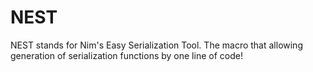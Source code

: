 # NEST
NEST stands for Nim's Easy Serialization Tool. The macro that allowing generation of serialization functions by one line of code!

